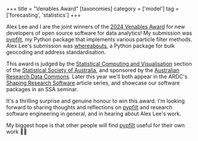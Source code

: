+++
title = "Venables Award"
[taxonomies]
category = ['model']
tag = ['forecasting', 'statistics']
+++

Alex Lee and I are the joint winners of the [2024 Venables Award](https://statsocaus.github.io/venables-award/) for new developers of open source software for data analytics!
My submission was [pypfilt](https://pypfilt.readthedocs.io/en/latest/), my Python package that implements various particle filter methods.
Alex Lee's submission was [whereabouts](https://whereabouts.readthedocs.io/en/latest/), a Python package for bulk geocoding and address standardisation.

This award is judged by the [Statistical Computing and Visualisation](https://statsoc.org.au/Statistical-Computing-and-Visualisation-Section) section of the [Statistical Society of Australia](https://statsoc.org.au/), and sponsored by the [Australian Research Data Commons](http://ardc.edu.au/).
Later this year we'll both appear in the ARDC's [Shaping Research Software](https://ardc.edu.au/news-and-events/news/?_keyword=%22Shaping%20Research%20Software%22&_categories=research-software) article series, and showcase our software packages in an SSA seminar.

It's a thrilling surprise and genuine honour to win this award.
I'm looking forward to sharing thoughts and reflections on [pypfilt](https://pypfilt.readthedocs.io/en/latest/) and research software engineering in general, and in hearing about Alex Lee's work.

My biggest hope is that other people will find [pypfilt](https://pypfilt.readthedocs.io/en/latest/) useful for their own work 🤞🏼

